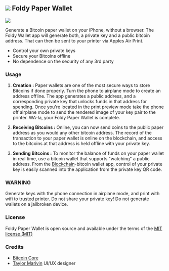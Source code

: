 
 ![](https://github.com/kiaraRobles/bitcoinPaperWallet/blob/master/FoldyPaperWallet/appIcon.png?raw=true) Foldy Paper Wallet
----------------------------------

![](http://imgur.com/kvUzdMr.png)

Generate a Bitcoin paper wallet on your iPhone, without a browser. The Foldy Wallet app will generate both, a private key and a public bitcoin address. That can then be sent to your printer via Apples Air Print.

- Control your own private keys
- Secure your Bitcoins offline
- No dependence on the security of any 3rd party

### Usage

1. **Creation :**
Paper wallets are one of the most secure ways to store Bitcoins if done properly. Turn the phone to airplane mode to create an address offline. The app generates a public address, and a corresponding private key that unlocks funds in that address for spending.
Once you're located in the print preview mode take the phone off airplane mode to send the rendered image of your key pair to the printer. WA-la, your Foldy Paper Wallet is complete.

2. **Receiving Bitcoins :**
Online, you can now send coins to the public paper address as you would any other bitcoin address. The record of the transaction to your paper wallet is online on the blockchain, and access to the bitcoins at that address is held offline with your private key. 

3. **Sending Bitcoins :**
To monitor the balance of funds on your paper wallet in real time, use a bitcoin wallet that supports "watching" a public address. From the [Blockchain](https://blockchain.info/wallet/paper-tutorial)-bitcoin wallet app, control of your private key is easily scanned into the application from the private key QR code. 

### WARNING
Generate keys with the phone connection in airplane mode, and print with wifi to trusted printer. Do not share your private key! Do not generate wallets on a jailbroken device.

### License
Foldy Paper Wallet is open source and available under the terms of the [MIT license (MIT)](http://opensource.org/licenses/MIT)

### Credits
- [Bitcoin Core](https://github.com/oleganza/CoreBitcoin)
- [Taylor Marivin](https://dribbble.com/Taymarvin) UI/UX designer
